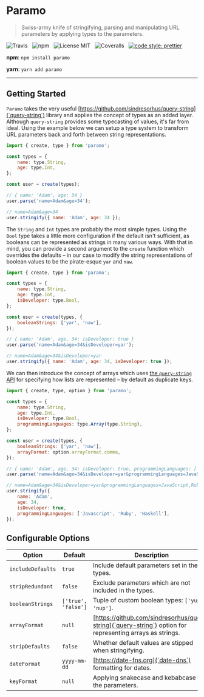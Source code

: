 # Paramo

> Swiss-army knife of stringifying, parsing and manipulating URL parameters by applying types to the parameters.

![Travis](http://img.shields.io/travis/Wildhoney/Paramo.svg?style=for-the-badge)
&nbsp;
![npm](http://img.shields.io/npm/v/paramo.svg?style=for-the-badge)
&nbsp;
![License MIT](http://img.shields.io/badge/license-mit-lightgrey.svg?style=for-the-badge)
&nbsp;
![Coveralls](https://img.shields.io/coveralls/Wildhoney/Paramo.svg?style=for-the-badge)
&nbsp;
[![code style: prettier](https://img.shields.io/badge/code_style-prettier-ff69b4.svg?style=for-the-badge)](https://github.com/prettier/prettier)

**npm**: `npm install paramo`

**yarn**: `yarn add paramo`

---

## Getting Started

`Paramo` takes the very useful [https://github.com/sindresorhus/query-string](`query-string`) library and applies the concept of types as an added layer. Although `query-string` provides some typecasting of values, it's far from ideal. Using the example below we can setup a type system to transform URL parameters back and forth between string representations.

```javascript
import { create, type } from 'paramo';

const types = {
    name: type.String,
    age: type.Int,
};

const user = create(types);

// { name: 'Adam', age: 34 }
user.parse('name=Adam&age=34');

// name=Adam&age=34
user.stringify({ name: 'Adam', age: 34 });
```

The `String` and `Int` types are probably the most simple types. Using the `Bool` type takes a little more configuration if the default isn't sufficient, as booleans can be represented as strings in many various ways. With that in mind, you can provide a second argument to the `create` function which overrides the defaults &ndash; in our case to modify the string representations of boolean values to be the pirate-esque `yar` and `naw`.

```javascript
import { create, type } from 'paramo';

const types = {
    name: type.String,
    age: type.Int,
    isDeveloper: type.Bool,
};

const user = create(types, {
    booleanStrings: ['yar', 'naw'],
});

// { name: 'Adam', age, 34: isDeveloper: true }
user.parse('name=Adam&age=34&isDeveloper=yar');

// name=Adam&age=34&isDeveloper=yar
user.stringify({ name: 'Adam', age: 34, isDeveloper: true });
```

We can then introduce the concept of arrays which uses [the `query-string` API](https://github.com/sindresorhus/query-string#api) for specifying how lists are represented &ndash; by default as duplicate keys.

```javascript
import { create, type, option } from 'paramo';

const types = {
    name: type.String,
    age: type.Int,
    isDeveloper: type.Bool,
    programmingLanguages: type.Array(type.String),
};

const user = create(types, {
    booleanStrings: ['yar', 'naw'],
    arrayFormat: option.arrayFormat.comma,
});

// { name: 'Adam', age, 34: isDeveloper: true, programmingLanguages: ['JavaScript', 'Ruby', 'Haskell'] }
user.parse('name=Adam&age=34&isDeveloper=yar&programmingLanguages=JavaScript,Ruby,Haskell');

// name=Adam&age=34&isDeveloper=yar&programmingLanguages=JavaScript,Ruby,Haskell
user.stringify({
    name: 'Adam',
    age: 34,
    isDeveloper: true,
    programmingLanguages: ['Javascript', 'Ruby', 'Haskell'],
});
```

## Configurable Options

| Option            | Default             | Description                                                                                               |
| ----------------- | ------------------- | --------------------------------------------------------------------------------------------------------- |
| `includeDefaults` | `true`              | Include default parameters set in the types.                                                              |
| `stripRedundant`  | `false`             | Exclude parameters which are not included in the types.                                                   |
| `booleanStrings`  | `['true', 'false']` | Tuple of custom boolean types: `['yup', 'nup']`.                                                          |
| `arrayFormat`     | `null`              | [https://github.com/sindresorhus/query-string](`query-string`) option for representing arrays as strings. |
| `stripDefaults`   | `false`             | Whether default values are stipped when stringifying.                                                     |
| `dateFormat`      | `yyyy-mm-dd`        | [https://date-fns.org](`date-dns`) formatting for dates.                                                  |
| `keyFormat`       | `null`              | Applying snakecase and kebabcase to the parameters.                                                       |
